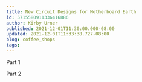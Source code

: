 ```yaml
---
title: New Circuit Designs for Motherboard Earth
id: 5715580911336416886
author: Kirby Urner
published: 2021-12-01T11:30:00.000-08:00
updated: 2021-12-01T11:33:38.727-08:00
blog: coffee_shops
tags: 
---
```


Part 1

Part 2